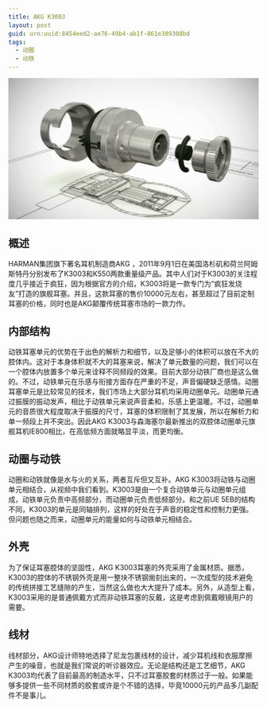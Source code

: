 ```yaml
---
title: AKG K3003
layout: post
guid: urn:uuid:8454eed2-ae76-49b4-ab1f-861e309308bd
tags:
  - 动圈
  - 动铁
---
```



[![](/media/files/2011/09/26/AKG-K3003.png)](http://7vikpt.com1.z0.glb.clouddn.com/AKG-K3003.png)

## 概述

HARMAN集团旗下著名耳机制造商AKG ，2011年9月1日在美国洛杉矶和荷兰阿姆斯特丹分别发布了K3003和K550两款重量级产品。其中人们对于K3003的关注程度几乎接近于疯狂，因为根据官方的介绍，K3003将是一款专门为“疯狂发烧友”打造的旗舰耳塞。并且，这款耳塞的售价10000元左右，甚至超过了目前定制耳塞的价格，同时也是AKG颠覆传统耳塞市场的一款力作。

## 内部结构

动铁耳塞单元的优势在于出色的解析力和细节，以及足够小的体积可以放在不大的腔体内。这对于本身体积就不大的耳塞来说，解决了单元数量的问题，我们可以在一个腔体内放置多个单元来诠释不同频段的效果。目前大部分动铁厂商也是这么做的。不过，动铁单元在乐感与衔接方面存在严重的不足，声音偏硬缺乏感情。动圈耳塞单元是比较常见的技术，我们市场上大部分耳机均采用动圈单元。动圈单元通过振膜的振动发声，相比于动铁单元来说声音柔和，乐感上更温暖。不过，动圈单元的音质很大程度取决于振膜的尺寸，耳塞的体积限制了其发展，所以在解析力和单一频段上并不突出。因此AKG K3003与森海塞尔最新推出的双腔体动圈单元旗舰耳机IE800相比，在高低频方面就略显平淡，而更均衡。

## 动圈与动铁

动圈和动铁就像是水与火的关系，两者互斥但又互补。AKG K3003将动铁与动圈单元相结合，从视频中我们看到。K3003是由一个复合动铁单元与动圈单元组成，动铁单元负责中高频部分，而动圈单元负责低频部分。和之前UE 5EB的结构不同，K3003的单元是同轴排列，这样的好处在于声音的稳定性和控制力更强。但问题也随之而来，动圈单元的能量如何与动铁单元相结合。

## 外壳

为了保证耳塞腔体的坚固性，AKG K3003耳塞的外壳采用了金属材质。据悉，K3003的腔体的不锈钢外壳是用一整块不锈钢凿刻出来的，一次成型的技术避免的传统拼接工艺缝隙的产生，当然这么做也大大提升了成本。另外，从造型上看，K3003采用的是普通佩戴方式而非动铁耳塞的反戴，这是考虑到佩戴眼镜用户的需要。

## 线材

线材部分，AKG设计师特地选择了尼龙包裹线材的设计，减少耳机线和衣服摩擦产生的噪音，也就是我们常说的听诊器效应。无论是结构还是工艺细节，AKG K3003均代表了目前最高的制造水平，只不过耳塞胶套的材质过于一般。如果能够多提供一些不同材质的胶套或许是个不错的选择，毕竟10000元的产品多几副配件不是事儿。